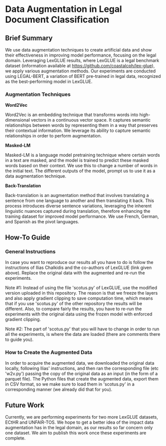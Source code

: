 # Data Augmentation in Legal Document Classification

## Brief Summary

We use data augmentation techniques to create artificial data and show their effectiveness in improving model performance, focusing on the legal domain. Leveraging LexGLUE results, where LexGLUE is a legal benchmark dataset (information available at https://github.com/coastalcph/lex-glue), we apply various augmentation methods. Our experiments are conducted using LEGAL-BERT, a variation of BERT pre-trained in legal data, recognized as the best-performing model in LexGLUE.

### Augmentation Techniques

**Word2Vec**

Word2Vec is an embedding technique that transforms words into high-dimensional vectors in a continuous vector space. It captures semantic relationships between words by representing them in a way that preserves their contextual information. We leverage its ability to capture semantic relationships in order to perform augmentation.

**Masked-LM**

Masked-LM is a language model pretraining technique where certain words in a text are masked, and the model is trained to predict these masked words based on their context. We use this to change a number of words in the initial text. The different outputs of the model, prompt us to use it as a data augmentation technique.

**Back-Translation**

Back-translation is an augmentation method that involves translating a sentence from one language to another and then translating it back. This process introduces diverse sentence variations, leveraging the inherent linguistic nuances captured during translation, therefore enhancing the training dataset for improved model performance. We use French, German, and Spanish as the pivot languages.

## How-To Guide

### General Instructions

In case you want to reproduce our results all you have to do is follow the instructions of Ilias Chalkidis and the co-authors of LexGLUE (link given above). Replace the original data with the augmented and re-run the experiments.

Note #1: Instead of using the file 'scotus.py' of LexGLUE, use the modified version uploaded in this repository. The reason is that we freeze the layers and also apply gradient clipping to save computation time, which means that if you use 'scotus.py' of the
other repository the results will be different. Also, to compare fairly the results, you have to re-run the experiments with the original data using the frozen model with enforced gradient clipping.


Note #2: The part of 'scotus.py' that you will have to change in order to run all the experiments, is where the data are loaded (there are comments there to guide you). 

### How to Create the Augmented Data

In order to acquire the augmented data, we downloaded the original data locally, following Ilias' instructions, and then ran the corresponding file (etc 'w2v.py') passing the copy of the original data as an input (in the form of a parquet file). The Python files that create the augmented data, export them in CSV format, so we make sure to load them in 'scotus.py' in a corresponding manner (we already did that for you).

## Future Work

Currently, we are performing experiments for two more LexGLUE datasets, ECtHR and UNFAIR-TOS. We hope to get a better idea of the impact data augmentation has in the legal domain, as our results so far concern only one dataset. We aim to publish this work once these experiments are complete.